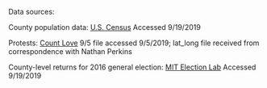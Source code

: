 Data sources:

County population data: [U.S. Census](https://www.census.gov/data/tables/time-series/demo/popest/2010s-counties-total.html#par_textimage)
Accessed 9/19/2019

Protests: [Count Love](https://countlove.org/)
9/5 file accessed 9/5/2019; lat_long file received from correspondence with Nathan Perkins

County-level returns for 2016 general election: [MIT Election Lab](https://electionlab.mit.edu/data)
Accessed 9/19/2019
